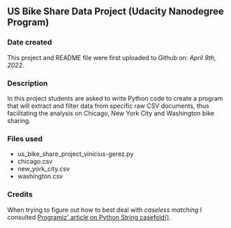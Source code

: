 ## US Bike Share Data Project (Udacity Nanodegree Program)

### Date created
This project and README file were first uploaded to Github on: *April 9th, 2022*.

### Description
In this project students are asked to write Python code to create a program that will extract and filter data from specific raw CSV documents, thus facilitating the analysis on Chicago, New York City and Washington bike sharing.

### Files used
- us_bike_share_project_vinicius-gerez.py
- chicago.csv
- new_york_city.csv
- washington.csv

### Credits
When trying to figure out how to best deal with *caseless matching* I consulted [Programiz' article on Python String casefold()](https://www.programiz.com/python-programming/methods/string/casefold).

